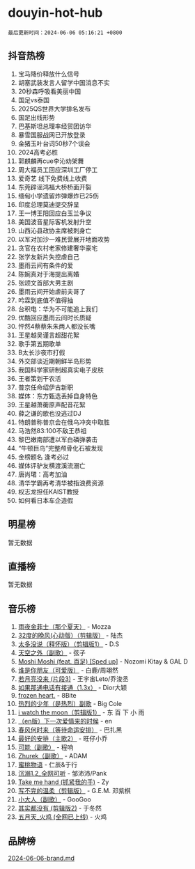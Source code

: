 # douyin-hot-hub

`最后更新时间：2024-06-06 05:16:21 +0800`

## 抖音热榜

1. 宝马降价释放什么信号
1. 胡塞武装发言人留学中国消息不实
1. 20秒森呼吸看美丽中国
1. 国足vs泰国
1. 2025QS世界大学排名发布
1. 国足出线形势
1. 巴基斯坦总理率经贸团访华
1. 暴雪国服战网已开放登录
1. 金猪玉叶台词50秒7个误会
1. 2024高考必胜
1. 郭麒麟再cue李沁劝架舞
1. 周大福员工回应深圳工厂停工
1. 爱奇艺 线下免费线上收费
1. 东莞辟谣鸿福大桥桥面开裂
1. 缅甸小学遗留炸弹爆炸已25伤
1. 印度总理莫迪提交辞呈
1. 王一博王阳回应白玉兰争议
1. 美国波音星际客机发射升空
1. 山西沁县政协主席被刺身亡
1. 以军对加沙一难民营展开地面攻势
1. 贪官在农村老家修建奢华豪宅
1. 张学友新片失控虐自己
1. 墨雨云间有条件的爱
1. 陈婉真对于海提出离婚
1. 张颂文首部大男主剧
1. 墨雨云间开始虐前夫哥了
1. 吟霖到底值不值得抽
1. 台积电：华为不可能追上我们
1. 优酷回应墨雨云间时长质疑
1. 怦然4蔡蔡朱朱两人都没长嘴
1. 王星越吴谨言超甜花絮
1. 歌手第五期歌单
1. B太长沙夜市打假
1. 外交部谈近期朝鲜半岛形势
1. 我国科学家研制超真实电子皮肤
1. 王者策划干农活
1. 普京任命绍伊古新职
1. 媒体：东方甄选丢掉自身特色
1. 王星越萧蘅原声配音花絮
1. 薛之谦的歌也没逃过DJ
1. 特朗普称普京会在俄乌冲突中取胜
1. 马浩然83:100不敌王恭祖
1. 黎巴嫩南部遭以军白磷弹袭击
1. “牛顿巨鸟”完整颅骨化石被发现
1. 金榜题名 逢考必过
1. 媒体评驴友横渡溪流溺亡
1. 唐尚珺：高考加油
1. 清华学霸再考清华被指浪费资源
1. 权志龙担任KAIST教授
1. 如何看日本车企造假

## 明星榜

暂无数据

## 直播榜

暂无数据

## 音乐榜

1. [雨夜金菲士（那个夏天）](https://sf5-hl-cdn-tos.douyinstatic.com/obj/tos-cn-ve-2774/osPmPLDWQBBE2Z6bftCgYwkFaF4pEYEneXaZQs) - Mozza
1. [32度的晚风(心动版）（剪辑版）](https://sf3-cdn-tos.douyinstatic.com/obj/tos-cn-ve-2774/owNyabsyWdzUulxhoJfK8IBXgp0UMQAHpvGh2B) - 陆杰
1. [太多没说（释怀版）（剪辑版1）](https://sf5-hl-cdn-tos.douyinstatic.com/obj/tos-cn-ve-2774/oEbKIiDC0BA8CJOQHYA6aeCVYeHgckHdntZSDj) - D.S
1. [天空之外（副歌）](https://sf5-hl-cdn-tos.douyinstatic.com/obj/tos-cn-ve-2774/oAYn0BTp8jS8iSyZSHMUWAikyvAWI1c7aiJTr) - 弦子
1. [Moshi Moshi (feat. 百足) [Sped up]](https://sf27-cdn-tos.douyinstatic.com/obj/tos-cn-ve-2774/ocCPFQcXJLeroaIdQLIGAoeeYM3OAUYGDguHXz) - Nozomi Kitay & GAL D
1. [谁是你朋友（可爱版）](https://sf3-cdn-tos.douyinstatic.com/obj/tos-cn-ve-2774/owKjggBwGZexYCjVAIeEFURf1LJTjMDaK6AzKN) - 白鹿/周翊然
1. [若月亮没来 (片段3)](https://sf5-hl-cdn-tos.douyinstatic.com/obj/tos-cn-ve-2774/okfyEUsGW1B1ovJi5JiN9IjvAT2lMwA054GoEB) - 王宇宙Leto/乔浚丞
1. [如果那通电话有接通（1.3x）](https://sf5-hl-cdn-tos.douyinstatic.com/obj/tos-cn-ve-2774/ocJeJKhUhAJG8EYZiEFfGFAPkD3beMQ5mwDv1e) - Dior大颖
1. [frozen heart.](https://sf3-cdn-tos.douyinstatic.com/obj/tos-cn-ve-2774/oIIWJfyjIACZA9zQMtnJ6hQQhFC4vhCupoRBsO) - 8Bite
1. [热烈的少年（是热烈）副歌](https://sf3-cdn-tos.douyinstatic.com/obj/tos-cn-ve-2774/owVNI0CLDAUMtSz6TEYvfFBFL4UDFFhLfgK8fa) - Big Cole
1. [i watch the moon（剪辑版1）](https://sf5-hl-cdn-tos.douyinstatic.com/obj/tos-cn-ve-2774/o0I9mSChzHZANMJIEBfkCQzzg6N5WAcVtqft9P) - 东 百 下 小 雨
1. [（en版）下一次爱情来的时候](https://sf5-hl-cdn-tos.douyinstatic.com/obj/tos-cn-ve-2774/owZIscFWHUMFAbrAisiax4ioKVNAKH9jYvbBk) - en
1. [春风何时来（等待命运安排）](https://sf5-hl-cdn-tos.douyinstatic.com/obj/tos-cn-ve-2774/oICBNbD3gelMfB4WgiD1KI2jQtXZE2FgHLwtsl) - 巴扎黑
1. [最好的安排（主歌2）](https://sf3-cdn-tos.douyinstatic.com/obj/tos-cn-ve-2774/oMMZX1DuHpMwgoDztBmZswgQnbCeeANZxBHkFY) - 旺仔小乔
1. [可能（副歌）](https://sf5-hl-cdn-tos.douyinstatic.com/obj/tos-cn-ve-2774/cde1731888894259b333569393c2fb51) - 程响
1. [Zhurek（副歌）](https://sf5-hl-cdn-tos.douyinstatic.com/obj/tos-cn-ve-2774/ooQm8FBZQDlf0btEYgVpCcSCQfrdJGBEKZYBGS) - ADAM
1. [蜜桃物语](https://sf3-cdn-tos.douyinstatic.com/obj/tos-cn-ve-2774/oIhOSCZtIACtYU4XQkngiW9kCBfVD1Fz9IYeqL) - 仁辰&于行
1. [沉溺1.2_全网可听](https://sf5-hl-cdn-tos.douyinstatic.com/obj/tos-cn-ve-2774/ok2QoiBqsWAX9McZmWiI9gAB0EzwD4Xj6yfmtH) - 邹沛沛/Pank
1. [Take me hand (抓紧我的手)](https://sf5-hl-cdn-tos.douyinstatic.com/obj/tos-cn-ve-2774/os8GB2fDQQmJZTmtomg0gHX5fBACiEgcFgEKYg) - Zy
1. [写不完的温柔（剪辑版）](https://sf5-hl-cdn-tos.douyinstatic.com/obj/tos-cn-ve-2774/oYBzzZQJ233GfwkemJJffAIWgeIYrjZfWhHTcG) - G.E.M. 邓紫棋
1. [小大人（副歌）](https://sf3-cdn-tos.douyinstatic.com/obj/tos-cn-ve-2774/oIhaDwehWhLFsVIG7QIICLLazDNGJAGg5geeb4) - GooGoo
1. [其实都没有 (剪辑版2)](https://sf3-cdn-tos.douyinstatic.com/obj/tos-cn-ve-2774/oEBNQenHZtBhxYjGgUDQk0BCHTigQafgFlbQ7k) - 于冬然
1. [五月天_火鸡 (全网已上线)](https://sf3-cdn-tos.douyinstatic.com/obj/tos-cn-ve-2774/oEtOMSQZstjlJ4nfBEgeqN29IbWjkmDBrFtF2C) - 火鸡

## 品牌榜

[2024-06-06-brand.md](2024-06-06-brand.md)
